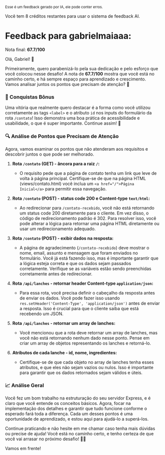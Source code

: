 <sup>Esse é um feedback gerado por IA, ele pode conter erros.</sup>

Você tem 8 créditos restantes para usar o sistema de feedback AI.

# Feedback para gabrielmaiaaa:

Nota final: **67.7/100**

Olá, Gabriel! 🚀

Primeiramente, quero parabenizá-lo pela sua dedicação e pelo esforço que você colocou nesse desafio! A nota de **67.7/100** mostra que você está no caminho certo, e há sempre espaço para aprendizado e crescimento. Vamos analisar juntos os pontos que precisam de atenção? 💪

### 🎉 Conquistas Bônus
Uma vitória que realmente quero destacar é a forma como você utilizou corretamente as tags `<label>` e o atributo `id` nos inputs do formulário da rota `/contato`! Isso demonstra uma boa prática de acessibilidade e usabilidade, o que é super importante. Continue assim! 👏

### 🔍 Análise de Pontos que Precisam de Atenção
Agora, vamos examinar os pontos que não atenderam aos requisitos e descobrir juntos o que pode ser melhorado.

1. **Rota `/contato` (GET) - âncora para a raiz `/`:**
   - O requisito pede que a página de contato tenha um link que leve de volta à página principal. Certifique-se de que na página HTML (views/contato.html) você inclua um `<a href="/">Página Inicial</a>` para permitir essa navegação. 

2. **Rota `/contato` (POST) - status code 200 e Content-type `text/html`:**
   - Ao redirecionar para `/contato-recebido`, você não está retornando um status code 200 diretamente para o cliente. Em vez disso, o código de redirecionamento padrão é 302. Para resolver isso, você pode alterar a lógica para retornar uma página HTML diretamente ou usar um redirecionamento adequado.

3. **Rota `/contato` (POST) - exibir dados na resposta:**
   - A página de agradecimento (`/contato-recebido`) deve mostrar o nome, email, assunto e mensagem que foram enviados no formulário. Você já está fazendo isso, mas é importante garantir que a lógica esteja correta e que os dados sejam passados corretamente. Verifique se as variáveis estão sendo preenchidas corretamente antes de redirecionar.

4. **Rota `/api/lanches` - retornar header Content-type `application/json`:**
   - Para essa rota, você precisa definir o cabeçalho da resposta antes de enviar os dados. Você pode fazer isso usando `res.setHeader('Content-Type', 'application/json')` antes de enviar a resposta. Isso é crucial para que o cliente saiba que está recebendo um JSON.

5. **Rota `/api/lanches` - retornar um array de lanches:**
   - Você mencionou que a rota deve retornar um array de lanches, mas você não está retornando nenhum dado nesse ponto. Pense em criar um array de objetos representando os lanches e retorná-lo.

6. **Atributos de cada lanche - id, nome, ingredientes:**
   - Certifique-se de que cada objeto no array de lanches tenha esses atributos, e que eles não sejam vazios ou nulos. Isso é importante para garantir que os dados retornados sejam válidos e úteis.

### 📈 Análise Geral
Você fez um bom trabalho na estruturação do seu servidor Express, e é claro que você entende os conceitos básicos. Agora, focar na implementação dos detalhes e garantir que tudo funcione conforme o esperado fará toda a diferença. Cada um desses pontos é uma oportunidade de aprendizado, e estou aqui para ajudá-lo a superá-los. 

Continue praticando e não hesite em me chamar caso tenha mais dúvidas ou precise de ajuda! Você está no caminho certo, e tenho certeza de que você vai arrasar no próximo desafio! 🚀✨

Vamos em frente!